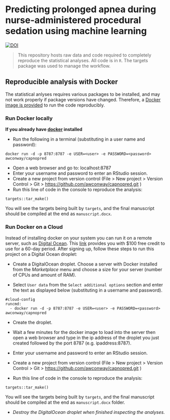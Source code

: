 # Predicting prolonged apnea during nurse-administered procedural sedation using machine learning


<!-- badges: start -->
[![DOI](https://zenodo.org/badge/338164668.svg)](https://zenodo.org/badge/latestdoi/338164668)
<!-- badges: end -->

>This repository hosts raw data and code required to completely reproduce the statistical analyses.  All code is in `R`. The targets package was used to manage the workflow.

## Reproducible analysis with Docker

The statistical anlyses requires various packages to be installed, and may not work properly if package versions have changed. Therefore, a [Docker image is provided](https://hub.docker.com/repository/docker/awconway/capnopred) to run the code reproducibly.

### Run Docker locally

**If you already have [docker](https://docs.docker.com/install/) installed**

- Run the following in a terminal (substituting in a user name and password):

```
docker run -d -p 8787:8787 -e USER=<user> -e PASSWORD=<password> awconway/capnopred
```

- Open a web browser and go to: localhost:8787
- Enter your username and password to enter an RStudio session.
- Create a new project from version control (File > New project > Version Control > Git > https://github.com/awconway/capnopred.git )
- Run this line of code in the console to reproduce the analysis:

```
targets::tar_make()
```

You will see the targets being built by `targets`, and the final manuscript should be compiled at the end as `manuscript.docx`.


### Run Docker on a Cloud

Instead of installing docker on your system you can run it on a remote server, such as [Digital Ocean](https://www.digitialocean.com). This [link](https://m.do.co/c/89cf8df06791) provides you with $100 free credit to use for a 60-day period. After signing up, follow these steps to run this project on a Digital Ocean droplet:

- Create a DigitalOcean droplet. Choose a server with Docker installed from the *Marketplace* menu and choose a size for your server (number of CPUs and amount of RAM).

- Select `User data` from the `Select additional options` section and enter the text as displayed below (substituting in a username and password).

```
#cloud-config
runcmd:
  - docker run -d -p 8787:8787 -e USER=<user> -e PASSWORD=<password> awconway/capnopred
```

- Create the droplet.

- Wait a few minutes for the docker image to load into the server then open a web browser and type in the ip address of the droplet you just created followed by the port 8787 (e.g. ipaddress:8787).
- Enter your username and password to enter an RStudio session.
- Create a new project from version control (File > New project > Version Control > Git > https://github.com/awconway/capnopred.git )
- Run this line of code in the console to reproduce the analysis:

```
targets::tar_make()
```

You will see the targets being built by `targets`, and the final manuscript should be compiled at the end as `manuscript.docx` folder.


- *Destroy the DigitalOcean droplet when finished inspecting the analyses.*

